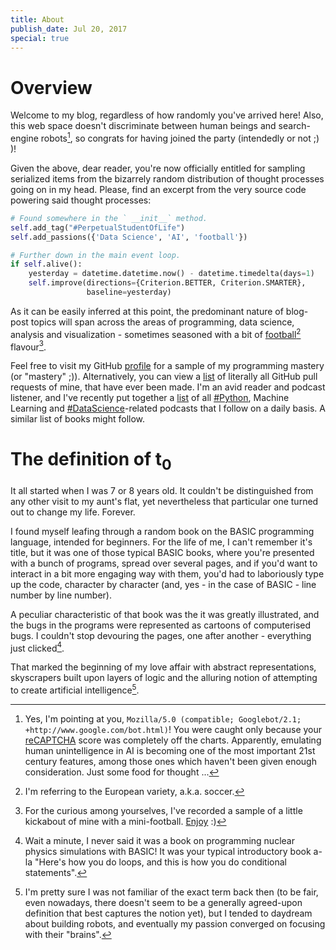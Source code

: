```yaml
---
title: About
publish_date: Jul 20, 2017
special: true
---
```


# Overview

Welcome to my blog, regardless of how randomly you've arrived here! Also, this web space
doesn't discriminate between human beings and search-engine robots[^google_bot], so congrats for
having joined the party (intendedly or not ;) )!

[^google_bot]: Yes, I'm pointing at you, `Mozilla/5.0 (compatible; Googlebot/2.1; +http://www.google.com/bot.html)`!
You were caught only because your [reCAPTCHA][recaptcha] score was completely off the charts.
Apparently, emulating human unintelligence in AI is becoming one of the most important 21st century features, among those ones which haven't been given enough consideration. Just some food for thought ...

Given the above, dear reader, you're now officially entitled for sampling serialized items
from the bizarrely random distribution of thought processes going on in my head.
Please, find an excerpt from the very source code powering said thought processes:
```python
# Found somewhere in the ` __init__` method.
self.add_tag("#PerpetualStudentOfLife")
self.add_passions({'Data Science', 'AI', 'football'})

# Further down in the main event loop.
if self.alive():
    yesterday = datetime.datetime.now() - datetime.timedelta(days=1)
    self.improve(directions={Criterion.BETTER, Criterion.SMARTER},
                 baseline=yesterday)
```

As it can be easily inferred at this point, the predominant nature of blog-post topics will span across the areas of programming, data science, analysis and visualization - sometimes seasoned with a bit of [football][football][^soccer] flavour[^football_skills].

Feel free to visit my GitHub [profile][github] for a sample of my programming mastery (or "mastery" ;)). Alternatively, you can view a [list][github_prs] of literally all GitHub pull requests of mine, that have ever been made. I'm an avid reader and podcast listener, and I've recently put together a [list][podcasts] of all [#Python][python], Machine Learning and [#DataScience][data_science]-related podcasts that I follow on a daily basis. A similar list of books might follow.

[^soccer]: I'm referring to the European variety, a.k.a. soccer.

[^football_skills]: For the curious among yourselves, I've recorded a sample of a little kickabout
of mine with a mini-football. [Enjoy][football_video] :)

# The definition of t<sub>0</sub>
It all started when I was 7 or 8 years old. It couldn't be distinguished from any other visit to my aunt's flat, yet nevertheless that particular one turned out to change my life. Forever.

I found myself leafing through a random book on the BASIC programming language, intended for
beginners. For the life of me, I can't remember it's title, but
it was one of those typical BASIC books, where you're presented with a bunch of programs, spread
over several pages, and if you'd want to interact in a bit more engaging way with them, you'd had to
laboriously type up the code, character by character (and, yes - in the case of BASIC - line number
by line number).

A peculiar characteristic of that book was the it was greatly illustrated, and the bugs in the
programs were represented as cartoons of computerised bugs. I couldn't stop devouring the pages, one
after another - everything just clicked[^basic_for_beginners].

That marked the beginning of my love affair with abstract representations, skyscrapers built upon
layers of logic and the alluring notion of attempting to create artificial intelligence[^artificial_intelligence].

[^basic_for_beginners]: Wait a minute, I never said it was a book on programming nuclear physics
simulations with BASIC! It was your typical introductory book a-la "Here's how you do loops, and
this is how you do conditional statements".

[^artificial_intelligence]: I'm pretty sure I was not familiar of the exact term back then (to be fair, even nowadays, there doesn't seem to be a generally agreed-upon definition that best captures the notion yet), but I tended to daydream about building robots, and eventually my passion converged
on focusing with their "brains".

[recaptcha]: https://www.google.com/recaptcha/intro/
[football]: /tagged/football
[github]: https://github.com/hristog
[github_prs]: https://github.com/search?o=asc&q=is%3Apr+author%3Ahristog&ref=searchresults&s=created&type=Issues&utf8=✓
[football_video]: https://www.youtube.com/watch?v=yiiYNxNOmxk
[data_science]: https://hristog.github.io/tagged/data-science
[python]: https://hristog.github.io/tagged/python
[podcasts]: https://github.com/hristog/awesome-podcasts
